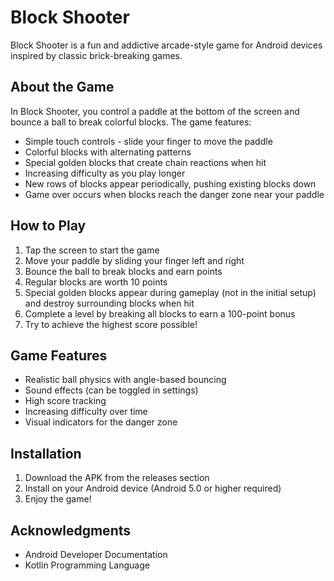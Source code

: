 # Block Shooter

Block Shooter is a fun and addictive arcade-style game for Android devices inspired by classic brick-breaking games.

## About the Game

In Block Shooter, you control a paddle at the bottom of the screen and bounce a ball to break colorful blocks. The game features:

- Simple touch controls - slide your finger to move the paddle
- Colorful blocks with alternating patterns
- Special golden blocks that create chain reactions when hit
- Increasing difficulty as you play longer
- New rows of blocks appear periodically, pushing existing blocks down
- Game over occurs when blocks reach the danger zone near your paddle

## How to Play

1. Tap the screen to start the game
2. Move your paddle by sliding your finger left and right
3. Bounce the ball to break blocks and earn points
4. Regular blocks are worth 10 points
5. Special golden blocks appear during gameplay (not in the initial setup) and destroy surrounding blocks when hit
6. Complete a level by breaking all blocks to earn a 100-point bonus
7. Try to achieve the highest score possible!

## Game Features

- Realistic ball physics with angle-based bouncing
- Sound effects (can be toggled in settings)
- High score tracking
- Increasing difficulty over time
- Visual indicators for the danger zone

## Installation

1. Download the APK from the releases section
2. Install on your Android device (Android 5.0 or higher required)
3. Enjoy the game!

## Acknowledgments

- Android Developer Documentation
- Kotlin Programming Language 
